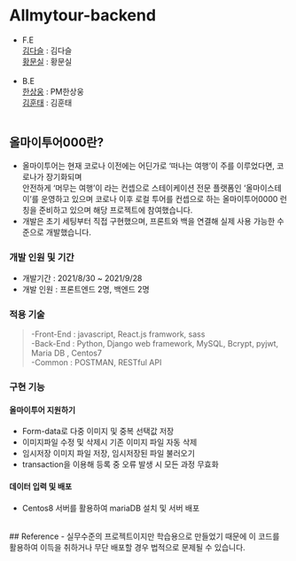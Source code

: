 # Allmytour-backend
- F.E<br>
  [김다슬](https://github.com/cocacollllla) : 김다슬<br>
  [황문실](https://github.com/LovelyMoon23) : 황문실<br>
  <br>
- B.E<br>
  [한상웅](https://github.com/tkddnd82) : PM한상웅<br>
  [김훈태](https://github.com/kim-hoontae) : 김훈태<br> 
  <br>

## 올마이투어000란?
- 올마이투어는 현재 코로나 이전에는 어딘가로 ‘떠나는 여행’이 주를 이루었다면, 코로나가 장기화되며  
  안전하게 ‘머무는 여행’이 라는 컨셉으로 스테이케이션 전문 플랫폼인 ‘올마이스테이’를 운영하고 있으며 
  코로나 이후 로컬 투어를 컨셉으로 하는 올마이투어0000 런칭을 준비하고 있으며 해당 프로젝트에 참여했습니다.
- 개발은 초기 세팅부터 직접 구현했으며, 프론트와 백을 연결해 실제 사용 가능한 수준으로 개발했습니다.

### 개발 인원 및 기간

- 개발기간 : 2021/8/30 ~ 2021/9/28
- 개발 인원 : 프론트엔드 2명, 백엔드 2명

### 적용 기술

> -Front-End : javascript, React.js framwork, sass<br>
> -Back-End : Python, Django web framework, MySQL, Bcrypt, pyjwt, Maria DB , Centos7<br>
> -Common : POSTMAN, RESTful API

### 구현 기능

#### 올마이투어 지원하기

- Form-data로 다중 이미지 및 중복 선택값 저장
- 이미지파일 수정 및 삭제시 기존 이미지 파일 자동 삭제
- 임시저장 이미지 파일 저장, 임시저장된 파일 불러오기
- transaction을 이용해 등록 중 오류 발생 시 모든 과정 무효화

#### 데이터 입력 및 배포
- Centos8 서버를 활용하여 mariaDB 설치 및 서버 배포

<br>
## Reference
- 실무수준의 프로젝트이지만 학습용으로 만들었기 때문에 이 코드를 활용하여 이득을 취하거나 무단 배포할 경우 법적으로 문제될 수 있습니다.
